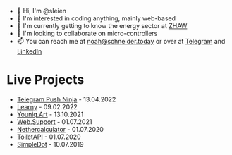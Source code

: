 - 👋 Hi, I'm @sleien
- 👀 I'm interested in coding anything, mainly web-based
- 🌱 I'm currently getting to know the energy sector at [ZHAW](https://www.zhaw.ch/en/engineering/study/bachelors-degree-programmes/energy-and-environmental-engineering/)
- 💞️ I'm looking to collaborate on micro-controllers
- 📫 You can reach me at [noah@schneider.today](mailto:noah@schneider.today) or over at [Telegram](https://t.me/Sleien) and [LinkedIn](https://www.linkedin.com/in/noah-schneider-552685101/)

# Live Projects
<!-- projects starts -->
* [Telegram Push Ninja](https://t.me/PushNinjaBot) - 13.04.2022
* [Learny](https://learny.schneider.today) - 09.02.2022
* [Youniq.Art](https://youniq.art) - 13.10.2021
* [Web.Support](https://web.support) - 01.07.2021
* [Nethercalculator](https://nethercalculator.com) - 01.07.2020
* [ToiletAPI](https://toiletapi.com) - 01.07.2020
* [SimpleDot](https://simpledot.ch) - 10.07.2019
<!-- projects ends -->
